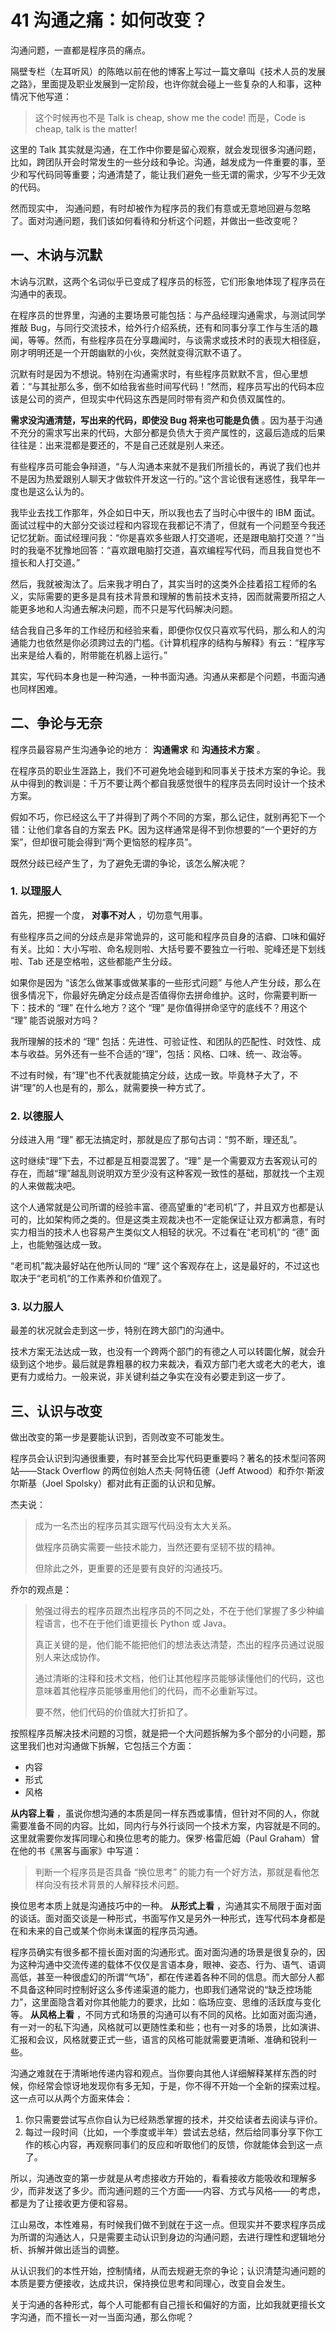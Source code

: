 # 41 沟通之痛：如何改变？

沟通问题，一直都是程序员的痛点。

隔壁专栏（左耳听风）的陈皓以前在他的博客上写过一篇文章叫《技术人员的发展之路》，里面提及职业发展到一定阶段，也许你就会碰上一些复杂的人和事，这种情况下他写道：

> 这个时候再也不是 Talk is cheap, show me the code! 而是，Code is cheap, talk is the matter!

这里的 Talk 其实就是沟通，在工作中你要是留心观察，就会发现很多沟通问题，比如，跨团队开会时常发生的一些分歧和争论。沟通，越发成为一件重要的事，至少和写代码同等重要；沟通清楚了，能让我们避免一些无谓的需求，少写不少无效的代码。

然而现实中， 沟通问题，有时却被作为程序员的我们有意或无意地回避与忽略了。面对沟通问题，我们该如何看待和分析这个问题，并做出一些改变呢？

## 一、木讷与沉默

木讷与沉默，这两个名词似乎已变成了程序员的标签，它们形象地体现了程序员在沟通中的表现。

在程序员的世界里，沟通的主要场景可能包括：与产品经理沟通需求，与测试同学推敲 Bug，与同行交流技术，给外行介绍系统，还有和同事分享工作与生活的趣闻，等等。然而，有些程序员在分享趣闻时，与谈需求或技术时的表现大相径庭，刚才明明还是一个开朗幽默的小伙，突然就变得沉默不语了。

沉默有时是因为不想说。特别在沟通需求时，有些程序员默默不言，但心里想着：“与其扯那么多，倒不如给我省些时间写代码！”然而，程序员写出的代码本应该是公司的资产，但现实中代码这东西是同时带有资产和负债双属性的。

**需求没沟通清楚，写出来的代码，即使没 Bug 将来也可能是负债** 。因为基于沟通不充分的需求写出来的代码，大部分都是负债大于资产属性的，这最后造成的后果往往是：出来混都是要还的，不是自己还就是别人来还。

有些程序员可能会争辩道，“与人沟通本来就不是我们所擅长的，再说了我们也并不是因为热爱跟别人聊天才做软件开发这一行的。”这个言论很有迷惑性，我早年一度也是这么认为的。

我毕业去找工作那年，外企如日中天，所以我也去了当时心中很牛的 IBM 面试。面试过程中的大部分交谈过程和内容现在我都记不清了，但就有一个问题至今我还记忆犹新。面试经理问我：“你是喜欢多些跟人打交道呢，还是跟电脑打交道？”当时的我毫不犹豫地回答：“喜欢跟电脑打交道，喜欢编程写代码，而且我自觉也不擅长和人打交道。”

然后，我就被淘汰了。后来我才明白了，其实当时的这类外企挂着招工程师的名义，实际需要的更多是具有技术背景和理解的售前技术支持，因而就需要所招之人能更多地和人沟通去解决问题，而不只是写代码解决问题。

结合我自己多年的工作经历和经验来看，即便你仅仅只喜欢写代码，那么和人的沟通能力也依然是你必须跨过去的门槛。《计算机程序的结构与解释》有云：“程序写出来是给人看的，附带能在机器上运行。”

其实，写代码本身也是一种沟通，一种书面沟通。沟通从来都是个问题，书面沟通也同样困难。

## 二、争论与无奈

程序员最容易产生沟通争论的地方： **沟通需求** 和 **沟通技术方案** 。

在程序员的职业生涯路上，我们不可避免地会碰到和同事关于技术方案的争论。我从中得到的教训是：千万不要让两个都自我感觉很牛的程序员去同时设计一个技术方案。

假如不巧，你已经这么干了并得到了两个不同的方案，那么记住，就别再犯下一个错：让他们拿各自的方案去 PK。因为这样通常是得不到你想要的“一个更好的方案”，但却很可能会得到“两个更恼怒的程序员”。

既然分歧已经产生了，为了避免无谓的争论，该怎么解决呢？

### 1. 以理服人

首先，把握一个度， **对事不对人** ，切勿意气用事。

有些程序员之间的分歧点是非常诡异的，这可能和程序员自身的洁癖、口味和偏好有关。比如：大小写啦、命名规则啦、大括号要不要独立一行啦、驼峰还是下划线啦、Tab 还是空格啦，这些都能产生分歧。

如果你是因为 “该怎么做某事或做某事的一些形式问题” 与他人产生分歧，那么在很多情况下，你最好先确定分歧点是否值得你去拼命维护。这时，你需要判断一下：技术的 “理” 在什么地方？这个 “理” 是你值得拼命坚守的底线不？用这个 “理” 能否说服对方吗？

我所理解的技术的 “理” 包括：先进性、可验证性、和团队的匹配性、时效性、成本与收益。另外还有一些不合适的“理”，包括：风格、口味、统一、政治等。

不过有时候，有“理”也不代表就能搞定分歧，达成一致。毕竟林子大了，不讲“理”的人也是有的，那么，就需要换一种方式了。

### 2. 以德服人

分歧进入用 “理” 都无法搞定时，那就是应了那句古词：“剪不断，理还乱”。

这时继续“理”下去，不过都是互相耍混罢了。“理” 是一个需要双方去客观认可的存在，而越“理”越乱则说明双方至少没有这种客观一致性的基础，那就找一个主观的人来做裁决吧。

这个人通常就是公司所谓的经验丰富、德高望重的“老司机”了，并且双方也都是认可的，比如架构师之类的。但是这类主观裁决也不一定能保证让双方都满意，有时实力相当的技术人也容易产生类似文人相轻的状况。不过看在“老司机”的 “德” 面上，也能勉强达成一致。

“老司机”裁决最好站在他所认同的 “理” 这个客观存在上，这是最好的，不过这也取决于“老司机”的工作素养和价值观了。

### 3. 以力服人

最差的状况就会走到这一步，特别在跨大部门的沟通中。

技术方案无法达成一致，也没有一个跨两个部门的有德之人可以转圜化解，就会升级到这个地步。最后就是靠粗暴的权力来裁决，看双方部门老大或老大的老大，谁更有力或给力。一般来说，非关键利益之争实在没有必要走到这一步了。

## 三、认识与改变

做出改变的第一步是要能认识到，否则改变不可能发生。

程序员会认识到沟通很重要，有时甚至会比写代码更重要吗？著名的技术型问答网站——Stack Overflow 的两位创始人杰夫·阿特伍德（Jeff Atwood）和乔尔·斯波尔斯基（Joel Spolsky）都对此有正面的认识和见解。

杰夫说：

> 成为一名杰出的程序员其实跟写代码没有太大关系。
>
> 做程序员确实需要一些技术能力，当然还要有坚韧不拔的精神。
>
> 但除此之外，更重要的还是要有良好的沟通技巧。

乔尔的观点是：

> 勉强过得去的程序员跟杰出程序员的不同之处，不在于他们掌握了多少种编程语言，也不在于他们谁更擅长 Python 或 Java。
>
> 真正关键的是，他们能不能把他们的想法表达清楚，杰出的程序员通过说服别人来达成协作。
>
> 通过清晰的注释和技术文档，他们让其他程序员能够读懂他们的代码，这也意味着其他程序员能够重用他们的代码，而不必重新写过。
>
> 要不然，他们代码的价值就大打折扣了。

按照程序员解决技术问题的习惯，就是把一个大问题拆解为多个部分的小问题，那这里我们也对沟通做下拆解，它包括三个方面：

- 内容
- 形式
- 风格

**从内容上看** ，虽说你想沟通的本质是同一样东西或事情，但针对不同的人，你就需要准备不同的内容。比如，同内行与外行谈同一个技术方案，内容就是不同的。这里就需要你发挥同理心和换位思考的能力。保罗·格雷厄姆（Paul Graham）曾在他的书《黑客与画家》中写道：

> 判断一个程序员是否具备 “换位思考” 的能力有一个好方法，那就是看他怎样向没有技术背景的人解释技术问题。

换位思考本质上就是沟通技巧中的一种。 **从形式上看** ，沟通其实不局限于面对面的谈话。面对面交谈是一种形式，书面写作又是另外一种形式，连写代码本身都是在和未来的自己或某个你尚未谋面的程序员沟通。

程序员确实有很多都不擅长面对面的沟通形式。面对面沟通的场景是很复杂的，因为这种沟通中交流传递的载体不仅仅是言语本身，眼神、姿态、行为、语气、语调高低，甚至一种很虚幻的所谓“气场”，都在传递着各种不同的信息。而大部分人都不具备这种同时控制好这么多传递渠道的能力，也即我们通常说的“缺乏控场能力”，这里面隐含着对你其他能力的要求，比如：临场应变、思维的活跃度与变化等。 **从风格上看** ，不同方式和场景的沟通可以有不同的风格。比如面对面沟通，有一对一的私下沟通，风格就可以更随性柔和些；也有一对多的场景，比如演讲、汇报和会议，风格就要正式一些，语言的风格可能就需要更清晰、准确和锐利一些。

沟通之难就在于清晰地传递内容和观点。当你要向其他人详细解释某样东西的时候，你经常会惊讶地发现你有多无知，于是，你不得不开始一个全新的探索过程。这一点可以从两个方面来体会：

1. 你只需要尝试写点你自认为已经熟悉掌握的技术，并交给读者去阅读与评价。
1. 每过一段时间（比如，一个季度或半年）尝试去总结，然后给同事分享下你工作的核心内容，再观察同事们的反应和听取他们的反馈，你就能体会到这一点了。

所以，沟通改变的第一步就是从考虑接收方开始的，看看接收方能吸收和理解多少，而非发送了多少。而沟通问题的三个方面——内容、方式与风格——的考虑，都是为了让接收更方便和容易。

江山易改，本性难易，有时候我们做不到就在于这一点。但现实并不要求程序员成为所谓的沟通达人，只是需要主动认识到身边的沟通问题，去进行理性和逻辑地分析、拆解并做出适当的调整。

从认识我们的本性开始，控制情绪，从而去规避无奈的争论；认识清楚沟通问题的本质是要方便接收，达成共识，保持换位思考和同理心，改变自会发生。

关于沟通的各种形式，每个人可能都有自己擅长和偏好的方面，比如我就更擅长文字沟通，而不擅长一对一当面沟通，那么你呢？
